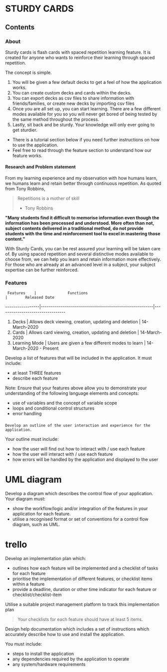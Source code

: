 # STURDY CARDS

## Contents

### About

Sturdy cards is flash cards with spaced repetition learning feature. It is created for anyone who wants to reinforce their learning through spaced repetition.

The concept is simple.

1. You will be given a few default decks to get a feel of how the application works. 
2. You can create custom decks and cards within the decks. 
3. You can export decks as csv files to share information with friends/families, or create new decks by importing csv files
4. Once you are all set up, you can start learning. There are a few different modes available for you so you will never get bored of being tested by the same method throughout the process.
5. Lastly, sit back and be sturdy. Your knowledge will only ever going to get sturdier.



* There is a tutorial section below if you need further instructions on how to use the application.
* Feel free to read through the feature section to understand how our feature works.



#### Research and Problem statement 

From my learning experience and my observation with how humans learn, we humans learn and retain better through continuous repetition. As quoted from Tony Robbins,

> Repetitions is a mother of skill
> - Tony Robbins

**"Many students find it difficult to memorise information even though the information has been processed and understood. More often than not, subject contents delivered in a traditional method, do not provide students with the time and reinforcement tool to excel in mastering those content."**

With Sturdy Cards, you can be rest assured your learning will be taken care of. By using spaced repetition and several distinctive modes available to choose from, we can help you learn and retain information more effectively. For those who are already at an advanced level in a subject, your subject expertise can be further reinforced. 

### Features

     Features    |              Functions                                 |        Released Date
-----------------|--------------------------------------------------------|---------------------------------
1. Decks         | Allows deck viewing, creation, updating and deletion   |         14-March-2020
2. Cards         | Allows card viewing, creation, updating and deletion   |         14-March-2020
3. Learning Mode | Users are given a few different modes to learn         |         14-March-2020 - Present



Develop a list of features that will be included in the application. It must include:
- at least THREE features
- describe each feature

Note: Ensure that your features above allow you to demonstrate your understanding of the following language elements and concepts:
- use of variables and the concept of variable scope
- loops and conditional control structures
- error handling

### 

	Develop an outline of the user interaction and experience for the application.
Your outline must include:
- how the user will find out how to interact with / use each feature
- how the user will interact with / use each feature
- how errors will be handled by the application and displayed to the user


# UML diagram
Develop a diagram which describes the control flow of your application. Your diagram must:
- show the workflow/logic and/or integration of the features in your application for each feature.
- utilise a recognised format or set of conventions for a control flow diagram, such as UML.


# trello
Develop an implementation plan which:
- outlines how each feature will be implemented and a checklist of tasks for each feature
- prioritise the implementation of different features, or checklist items within a feature
- provide a deadline, duration or other time indicator for each feature or checklist/checklist-item

Utilise a suitable project management platform to track this implementation plan

> Your checklists for each feature should have at least 5 items.


Design help documentation which includes a set of instructions which accurately describe how to use and install the application.

You must include:
- steps to install the application
- any dependencies required by the application to operate
- any system/hardware requirements
